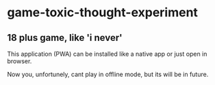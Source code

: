 # game-toxic-thought-experiment

<h2>18 plus game, like 'i never'</h2>
<p>This application (PWA) can be installed like a native app or just open in browser.</p>
<p>Now you, unfortunely, cant play in offline mode, but its will be in future.</p>
